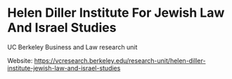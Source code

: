 # Helen Diller Institute For Jewish Law And Israel Studies
UC Berkeley Business and Law research unit

Website: https://vcresearch.berkeley.edu/research-unit/helen-diller-institute-jewish-law-and-israel-studies
